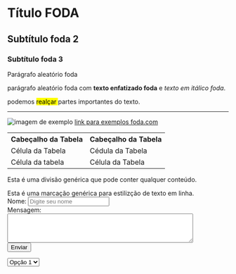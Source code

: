 <html>

<body>
<h1>Título FODA</h1>
<h2>Subtítulo foda 2</h2>
<h3>Subtítulo foda 3</h3>
<p>Parágrafo aleatório foda</p>
<p>parágrafo aleatório foda com <strong> texto enfatizado foda</strong> e <em> texto em itálico foda</em>.</p>
<p>podemos <mark> realçar </mark> partes importantes do texto.</p>
<hr>
<img src="imagem.jpg" alt="imagem de exemplo">
<a href="https://www.exemplo.com">link para exemplos foda.com</a> 

<table>
  <tr>
     <th>Cabeçalho da Tabela</th>
     <th>Cabeçalho da Tabela</th>
  </tr>
  <tr> 
      <td>Célula da Tabela</td>
      <td>Cédula da Tabela</td>
  </tr>
  <tr>
    <td>Célula da tabela</td>
    <td>Célula da Tabela</td>
  </tr>
</table>

<div>
    <p>Esta é uma divisão genérica que pode conter qualquer conteúdo.</p>
    <span>Esta é uma marcação genérica para estilizção de texto em linha.</span>
</div>

<form>
    <label for="nome">Nome:</label>
    <input type="text" id="nome" name="nome" placeholder="Digite seu nome">
    <br>
    <label for="mensagem">Mensagem:</label> 
    <textarea id="Mensagem" name="Mensagem" rows="4" cols="50"></textarea>
    <br>
    <button type="submit">Enviar</button>
</form>
      
  <select>
     <option value="opcao1">Opção 1</option>
     <option value="opcao2">Opção 2</option>
     <option value="opcao3">Opção 3</option>
  </select>
</body>
      
</html>
